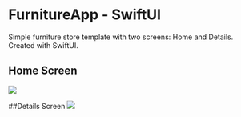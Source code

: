 # FurnitureApp - SwiftUI

Simple furniture store template with two screens: Home and Details. Created with SwiftUI.

## Home Screen
![](/Picture/furnitureapp1.png)

##Details Screen
![](/Picture/furnitureapp2.png)
